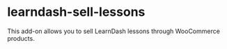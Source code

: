 # learndash-sell-lessons
This add-on allows you to sell LearnDash lessons through WooCommerce products.
